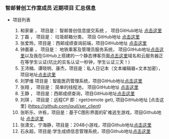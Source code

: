 ﻿### 智邮普创工作室成员 近期项目 汇总信息


- 项目列表 
 
  1. 和家豪 ， 项目是： 智邮普创信息提交系统 ， 项目GitHub地址 [点击这里](https://github.com/ZypcGroup/zypc_submit_info)
  2. 丁磊   ， 项目是： 垃圾邮箱分类，		项目 GitHub地址 [点击这里](https://github.com/MosBest/spamsplit)
  3. 张爱玲，项目是：西邮成绩查询前端，项目GitHub地址 [点击这里](https://github.com/zhangailing/-.git)
  4. 钟嘉豪 ， 项目是： 地铁乘客及管理员服务系统， 项目GitHub地址[点击这里](https://github.com/ZJH9Rondo/learngit.git)以及我在GitHub上搭建的一个静态博客页面[点击这里](https://github.com/ZJH9Rondo/ZJH9Rondo.github.io.git)域名和云服务器正在等学生认证(坑比的实名认证一秒钟，学生认证三天！)
  5. 王沛楠、谭晓明、康杰，项目是：私人日记本（文本编辑器+文本加密），项目地址[点击这里](https://github.com/wildpener/learngit)
  6. 刘梦维 项目是：智能医药管理系统，项目GitHub地址[点击这里](https://github.com/fightingliumeng/Medical-management-system)
  7. 张翔 ， 项目是： 简单的线程池， 项目GitHub地址 [点击这里](https://github.com/ZXANG/first.git)
  8. 王静 ， 项目是：西邮成绩查询，项目GitHub地址[点击这里](https://github.com/Hypnosis123/Risystem)
  9. 刘琪 ， 项目是：远程CP 即：rget(remote get), 项目GitHub地址 [点击这里]
(https://github.com/iquil/ser_client)
  10. 张昕乐、许栋，项目是：基于C图形界面的矿难逃生游戏，项目Github地址 [点击这里](https://github.com/zhangxinle/learn)
  11. 张潇文，宁海静，项目是：2048小游戏，项目Github地址[点击这里](https://github.com/ningjingdexiatian/learngit)
  12. 石永超，项目是:学生成绩信息管理系统，项目Github地址[点击这里](https://git@github.com:15529343201/zypc.git)
